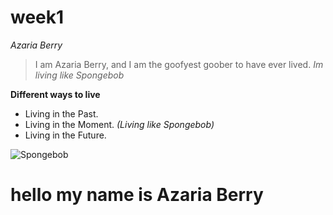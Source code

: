 # week1
*Azaria Berry*
>I am Azaria Berry,
>and I am the goofyest goober
>to have ever lived. *Im living like Spongebob*

**Different ways to live**
* Living in the Past.
* Living in the Moment. *(Living like Spongebob)*
* Living in the Future.

![Spongebob](https://i.pinimg.com/600x315/ee/06/27/ee0627c7c4c597347d5c242fdc4b2e89.jpg)


# hello my name is Azaria Berry


